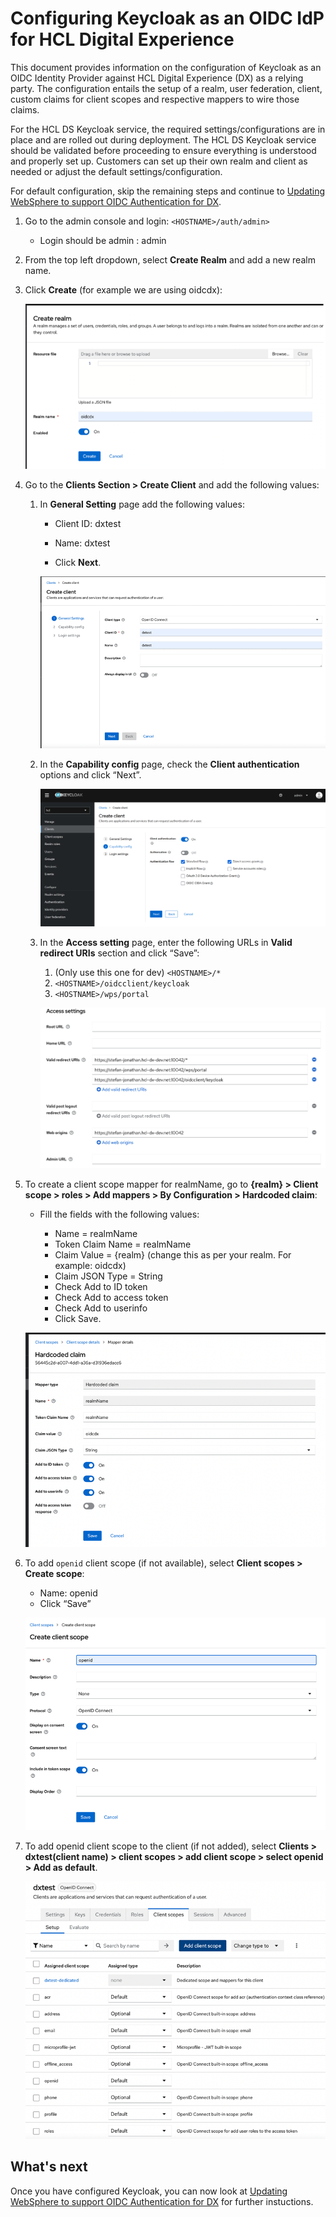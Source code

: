 # Configuring Keycloak as an OIDC IdP for HCL Digital Experience

This document provides information on the configuration of Keycloak as an OIDC Identity Provider against HCL Digital Experience (DX) as a relying party. The configuration entails the setup of a realm, user federation, client, custom claims for client scopes and respective mappers to wire those claims.

For the HCL DS Keycloak service, the required settings/configurations are in place and are rolled out during deployment. The HCL DS Keycloak service should be validated before proceeding to ensure everything is understood and properly set up. Customers can set up their own realm and client as needed or adjust the default settings/configuration.

For default configuration, skip the remaining steps and continue to [Updating WebSphere to support OIDC Authentication for DX](./dx-update-webshpere-for-oidc.md).

1. Go to the admin console and login: `<HOSTNAME>/auth/admin>`

    - Login should be admin : admin

1. From the top left dropdown, select **Create Realm** and add a new realm name.
1. Click **Create** (for example we are using oidcdx):

    ![Keycloak_HTTPS_SSL_2](../../../../../../images/Keycloak_HTTPS_SSL_2.png)

1. Go to the **Clients Section > Create Client** and add the following values:
    1. In **General Setting** page add the following values:
        - Client ID: dxtest
        - Name: dxtest

        - Click **Next**.

        ![Keycloak_HTTPS_SSL_3](../../../../../../images/Keycloak_HTTPS_SSL_3.png)

    1. In the **Capability config** page,  check the **Client authentication** options and click “Next”.

        ![Keycloak_HTTPS_SSL_4](../../../../../../images/Keycloak_HTTPS_SSL_4.png)

    1. In the **Access setting** page, enter the following URLs in **Valid redirect URIs** section and click “Save”:

        1. (Only use this one for dev) `<HOSTNAME>/*`
        1. `<HOSTNAME>/oidcclient/keycloak`
        1. `<HOSTNAME>/wps/portal`

        ![Keycloak_HTTPS_SSL_5](../../../../../../images/Keycloak_HTTPS_SSL_5.png)

1. To create a client scope mapper for realmName, go to **{realm} > Client scope > roles > Add mappers > By Configuration > Hardcoded claim**:

    - Fill the fields with the following values:

       - Name = realmName
       - Token Claim Name = realmName
       - Claim Value = {realm} (change this as per your realm. For example: oidcdx)
       - Claim JSON Type = String
       - Check Add to ID token
       - Check Add to access token
       - Check Add to userinfo
       - Click Save.

    ![Keycloak_HTTPS_SSL_6](../../../../../../images/Keycloak_HTTPS_SSL_6.png)

1. To add `openid` client scope (if not available), select **Client scopes > Create scope**:

    - Name: openid
    - Click “Save”

    ![Keycloak_HTTPS_SSL_7](../../../../../../images/Keycloak_HTTPS_SSL_7.png)

1. To add openid client scope to the client (if not added), select **Clients > dxtest(client name) > client scopes > add client scope > select openid > Add as default**.

    ![Keycloak_HTTPS_SSL_8](../../../../../../images/Keycloak_HTTPS_SSL_8.png)

## What's next

Once you have configured Keycloak, you can now look at [Updating WebSphere to support OIDC Authentication for DX](./dx-update-webshpere-for-oidc.md) for further instuctions.
